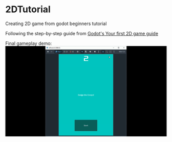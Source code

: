 # 2DTutorial
Creating 2D game from godot beginners tutorial

Following the step-by-step guide from [Godot's Your first 2D game guide](https://docs.godotengine.org/en/4.4/getting_started/first_2d_game/index.html)

Final gameplay demo:
![Demo Gamplay](2dTutorialDemo.gif)
